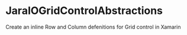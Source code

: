 # JaraIOGridControlAbstractions
Create an inline Row and Column defenitions for Grid control in Xamarin

